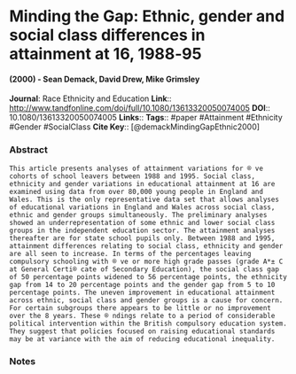 # Minding the Gap: Ethnic, gender and social class differences in attainment at 16, 1988‐95
#### (2000) - Sean Demack, David Drew, Mike Grimsley
**Journal**: Race Ethnicity and Education
**Link**:: http://www.tandfonline.com/doi/full/10.1080/13613320050074005
**DOI**:: 10.1080/13613320050074005
**Links**:: 
**Tags**:: #paper #Attainment #Ethnicity #Gender #SocialClass 
**Cite Key**:: [@demackMindingGapEthnic2000]

### Abstract

```
This article presents analyses of attainment variations for ® ve cohorts of school leavers between 1988 and 1995. Social class, ethnicity and gender variations in educational attainment at 16 are examined using data from over 80,000 young people in England and Wales. This is the only representative data set that allows analyses of educational variations in England and Wales across social class, ethnic and gender groups simultaneously. The preliminary analyses showed an underrepresentation of some ethnic and lower social class groups in the independent education sector. The attainment analyses thereafter are for state school pupils only. Between 1988 and 1995, attainment differences relating to social class, ethnicity and gender are all seen to increase. In terms of the percentages leaving compulsory schooling with ® ve or more high grade passes (grade A*± C at General Certi® cate of Secondary Education), the social class gap of 50 percentage points widened to 56 percentage points, the ethnicity gap from 14 to 20 percentage points and the gender gap from 5 to 10 percentage points. The uneven improvement in educational attainment across ethnic, social class and gender groups is a cause for concern. For certain subgroups there appears to be little or no improvement over the 8 years. These ® ndings relate to a period of considerable political intervention within the British compulsory education system. They suggest that policies focused on raising educational standards may be at variance with the aim of reducing educational inequality.
```

### Notes

